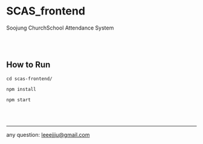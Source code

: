 # SCAS_frontend
Soojung ChurchSchool Attendance System 


<br><br>


## How to Run


```
cd scas-frontend/

npm install

npm start 
```




<br><br>

---

any question: leeejjju@gmail.com 